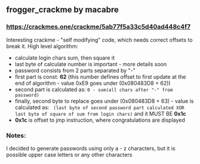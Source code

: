 ## frogger_crackme by macabre

### https://crackmes.one/crackme/5ab77f5a33c5d40ad448c4f7


Interesting crackme - "self modifying" code, which needs correct offsets to break it. 
High level algorithm:
 - calculate login chars sum, then square it
 - last byte of calculate number is important - more details soon
 - password consists from 2 parts separated by "-"
 - first part is const: **62** (this number defines offset to first update at the end of algorithm - value 0xE9 goes under (0x080483D8 + 62))
 - second part is calculated as: `0 - sum(all chars after "-" from password)`
 - finally, second byte to replace goes under (0x080483D8 + 63) - value is calculated as:
` (last byte of second password part calculated XOR last byte of square of sum from login chars)` and it MUST BE **0x1c**
 - **0x1c** is offset to jmp instruction, where congratulations are displayed

### Notes:
I decided to generate passwords using only a - z characters, but it is possible upper case letters or any other characters
